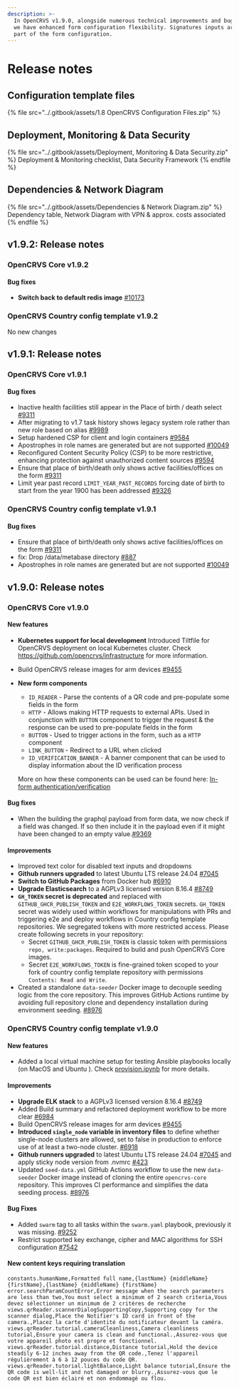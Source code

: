 ```yaml
---
description: >-
  In OpenCRVS v1.9.0, alongside numerous technical improvements and bug fixes,
  we have enhanced form configuration flexibility. Signatures inputs are now
  part of the form configuration.
---
```


# Release notes

## Configuration template files

{% file src="../.gitbook/assets/1.8 OpenCRVS Configuration Files.zip" %}

## Deployment, Monitoring & Data Security

{% file src="../.gitbook/assets/Deployment, Monitoring & Data Security.zip" %}
Deployment & Monitoring checklist, Data Security Framework
{% endfile %}

## Dependencies & Network Diagram

{% file src="../.gitbook/assets/Dependencies & Network Diagram.zip" %}
Dependency table, Network Diagram with VPN & approx. costs associated
{% endfile %}

## v1.9.2: Release notes

### OpenCRVS Core v1.9.2

#### Bug fixes

- **Switch back to default redis image** [#10173](https://github.com/opencrvs/opencrvs-core/issues/10173)


### OpenCRVS Country config template v1.9.2

No new changes


## v1.9.1: Release notes

### OpenCRVS Core v1.9.1

#### Bug fixes

- Inactive health facilities still appear in the Place of birth / death select [#9311](https://github.com/opencrvs/opencrvs-core/issues/9311)
- After migrating to v1.7 task history shows legacy system role rather than new role based on alias [#9989](https://github.com/opencrvs/opencrvs-core/issues/9989)
- Setup hardened CSP for client and login containers [#9584](https://github.com/opencrvs/opencrvs-core/issues/9584)
- Apostrophes in role names are generated but are not supported [#10049](https://github.com/opencrvs/opencrvs-core/issues/10049)
- Reconfigured Content Security Policy (CSP) to be more restrictive, enhancing protection against unauthorized content sources [#9594](https://github.com/opencrvs/opencrvs-core/issues/9584)
- Ensure that place of birth/death only shows active facilities/offices on the form [#9311](https://github.com/opencrvs/opencrvs-core/issues/9311)
- Limit year past record `LIMIT_YEAR_PAST_RECORDS` forcing date of birth to start from the year 1900 has been addressed [#9326](https://github.com/opencrvs/opencrvs-core/pull/9326)


### OpenCRVS Country config template v1.9.1

#### Bug fixes

* Ensure that place of birth/death only shows active facilities/offices on the form [#9311](https://github.com/opencrvs/opencrvs-core/issues/9311)
* fix: Drop /data/metabase directory [#887](https://github.com/opencrvs/opencrvs-countryconfig/pull/887)
* Apostrophes in role names are generated but are not supported [#10049](https://github.com/opencrvs/opencrvs-core/issues/10049)


## v1.9.0: Release notes

### OpenCRVS Core v1.9.0

#### New features

* **Kubernetes support for local development** Introduced Tiltfile for OpenCRVS deployment on local Kubernetes cluster. Check https://github.com/opencrvs/infrastructure for more information.
* Build OpenCRVS release images for arm devices [#9455](https://github.com/opencrvs/opencrvs-core/issues/9455)
*   **New form components**

    * `ID_READER` - Parse the contents of a QR code and pre-populate some fields in the form
    * `HTTP` - Allows making HTTP requests to external APIs. Used in conjunction with `BUTTON` component to trigger the request & the response can be used to pre-populate fields in the form
    * `BUTTON` - Used to trigger actions in the form, such as a `HTTP` component
    * `LINK_BUTTON` - Redirect to a URL when clicked
    * `ID_VERIFICATION_BANNER` - A banner component that can be used to display information about the ID verification process

    More on how these components can be used can be found here: [In-form authentication/verification](https://documentation.opencrvs.org/technology/interoperability/national-id-client/in-form-authentication-verification)

#### Bug fixes

* When the building the graphql payload from form data, we now check if a field was changed. If so then include it in the payload even if it might have been changed to an empty value.[#9369](https://github.com/opencrvs/opencrvs-core/issues/9369)

#### Improvements

* Improved text color for disabled text inputs and dropdowns
* **Github runners upgraded** to latest Ubuntu LTS release 24.04 [#7045](https://github.com/opencrvs/opencrvs-core/issues/7045)
* **Switch to GitHub Packages** from Docker hub [#6910](https://github.com/opencrvs/opencrvs-core/issues/6910)
* **Upgrade Elasticsearch** to a AGPLv3 licensed version 8.16.4 [#8749](https://github.com/opencrvs/opencrvs-core/issues/8749)
* **`GH_TOKEN` secret is deprecated** and replaced with `GITHUB_GHCR_PUBLISH_TOKEN` and `E2E_WORKFLOWS_TOKEN` secrets. `GH_TOKEN` secret was widely used within workflows for manipulations with PRs and triggering e2e and deploy workflows in Country config template repositories. We segregated tokens with more restricted access. Please create following secrets in your repository:
  * Secret `GITHUB_GHCR_PUBLISH_TOKEN` is classic token with permissions `repo, write:packages`. Required to build and push OpenCRVS Core images.
  * Secret `E2E_WORKFLOWS_TOKEN` is fine-grained token scoped to your fork of country config template repository with permissions `Contents: Read and Write`.
* Created a standalone `data-seeder` Docker image to decouple seeding logic from the core repository. This improves GitHub Actions runtime by avoiding full repository clone and dependency installation during environment seeding. [#8976](https://github.com/opencrvs/opencrvs-core/issues/8976)

### OpenCRVS Country config template v1.9.0

#### New features

* Added a local virtual machine setup for testing Ansible playbooks locally (on MacOS and Ubuntu ). Check [provision.ipynb](v1.9-release-notes/infrastructure/local-development/provision.ipynb) for more details.

#### Improvements

* **Upgrade ELK stack** to a AGPLv3 licensed version 8.16.4 [#8749](https://github.com/opencrvs/opencrvs-core/issues/8749)
* Added Build summary and refactored deployment workflow to be more clear [#6984](https://github.com/opencrvs/opencrvs-core/issues/6984)
* Build OpenCRVS release images for arm devices [#9455](https://github.com/opencrvs/opencrvs-core/issues/9455)
* **Introduced `single_node` variable in inventory files** to define whether single-node clusters are allowed, set to false in production to enforce use of at least a two-node cluster. [#6918](https://github.com/opencrvs/opencrvs-core/issues/6918)
* **Github runners upgraded** to latest Ubuntu LTS release 24.04 [#7045](https://github.com/opencrvs/opencrvs-core/issues/7045) and apply sticky node version from .nvmrc [#423](https://github.com/opencrvs/opencrvs-countryconfig/pull/423)
* Updated `seed-data.yml` GitHub Actions workflow to use the new `data-seeder` Docker image instead of cloning the entire `opencrvs-core` repository. This improves CI performance and simplifies the data seeding process. [#8976](https://github.com/opencrvs/opencrvs-core/issues/8976)

#### Bug Fixes

* Added `swarm` tag to all tasks within the `swarm.yaml` playbook, previously it was missing. [#9252](https://github.com/opencrvs/opencrvs-core/issues/9252)
* Restrict supported key exchange, cipher and MAC algorithms for SSH configuration [#7542](https://github.com/opencrvs/opencrvs-core/issues/7542)

#### New content keys requiring translation

```
constants.humanName,Formatted full name,{lastName} {middleName} {firstName},{lastName} {middleName} {firstName}
error.searchParamCountError,Error message when the search parameters are less than two,You must select a minimum of 2 search criteria,Vous devez sélectionner un minimum de 2 critères de recherche
views.qrReader.scannerDialogSupportingCopy,Supporting copy for the scanner dialog,Place the Notifier's ID card in front of the camera.,Placez la carte d'identité du notificateur devant la caméra.
views.qrReader.tutorial.cameraCleanliness,Camera cleanliness tutorial,Ensure your camera is clean and functional.,Assurez-vous que votre appareil photo est propre et fonctionnel.
views.qrReader.tutorial.distance,Distance tutorial,Hold the device steadily 6-12 inches away from the QR code.,Tenez l'appareil régulièrement à 6 à 12 pouces du code QR.
views.qrReader.tutorial.lightBalance,Light balance tutorial,Ensure the QR code is well-lit and not damaged or blurry.,Assurez-vous que le code QR est bien éclairé et non endommagé ou flou.
```
